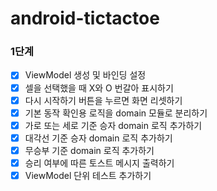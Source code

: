 # android-tictactoe

### 1단계
- [x] ViewModel 생성 및 바인딩 설정
- [x] 셀을 선택했을 때 X와 O 번갈아 표시하기
- [x] 다시 시작하기 버튼을 누르면 화면 리셋하기
- [x] 기본 동작 확인용 로직을 domain 모듈로 분리하기
- [x] 가로 또는 세로 기준 승자 domain 로직 추가하기
- [x] 대각선 기준 승자 domain 로직 추가하기
- [x] 무승부 기준 domain 로직 추가하기
- [x] 승리 여부에 따른 토스트 메시지 출력하기
- [x] ViewModel 단위 테스트 추가하기